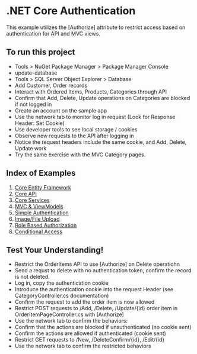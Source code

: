 # .NET Core Authentication
This example utilizes the \[Authorize\] attribute to restrict access based on authentication for API and MVC views.

## To run this project
- Tools > NuGet Package Manager > Package Manager Console
- update-database
- Tools > SQL Server Object Explorer > Database
- Add Customer, Order records
- Interact with Ordered Items, Products, Categories through API
- Confirm that Add, Delete, Update operations on Categories are blocked if not logged in
- Create an account on the sample app
- Use the network tab to monitor log in request (Look for Response Header: Set Cookie)
- Use developer tools to see local storage / cookies
- Observe new requests to the API after logging in
- Notice the request headers include the same cookie, and Add, Delete, Update work
- Try the same exercise with the MVC Category pages.

## Index of Examples
1. [Core Entity Framework](https://github.com/christinebittle/CoreEntityFramework)
2. [Core API](https://github.com/christinebittle/CoreAPI)
3. [Core Services](https://github.com/christinebittle/CoreServices)
4. [MVC & ViewModels](https://github.com/christinebittle/OnlineStore)
5. [Simple Authentication](https://github.com/christinebittle/OnlineStore/tree/Authentication1)
6. [Image/File Upload](https://github.com/christinebittle/OnlineStore/tree/product-image-upload)
7. [Role Based Authorization](https://github.com/christinebittle/OnlineStore/tree/Authentication2)
8. [Conditional Access](https://github.com/christinebittle/OnlineStore/tree/conditional-access)

## Test Your Understanding!
- Restrict the OrderItems API to use \[Authorize\] on Delete operatiohn
- Send a requst to delete with no authentication token, confirm the record is not deleted.
- Log in, copy the authentication cookie
- Introduce the authentication cookie into the request Header (see CategoryController.cs documentation)
- Confirm the request to add the order item is now allowed
- Restrict POST requests to /Add, /Delete, /Update/\{id\} order item in OrderItemPageController.cs with \[Authorize\]
- Use the network tab to confirm the behaviors:
- Confirm that the actions are blocked if unauthenticated (no cookie sent)
- Confirm the actions are allowed if authenticated (cookie sent)
- Restrict GET requests to /New, /DeleteConfirm/\{id\}, /Edit/\{id\}
- Use the network tab to confirm the restricted behaviors
